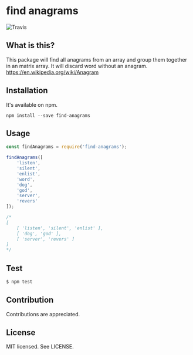 find anagrams
======
![Travis](https://travis-ci.org/bjarneo/find-anagrams.svg?branch=master)

What is this?
------
This package will find all anagrams from an array and group them together in an matrix array. It will discard word without an anagram. https://en.wikipedia.org/wiki/Anagram

Installation
------
It's available on npm.
```
npm install --save find-anagrams
```

Usage
------
```js
const findAnagrams = require('find-anagrams');

findAnagrams([
    'listen',
    'silent',
    'enlist',
    'word',
    'dog',
    'god',
    'server',
    'revers'
]);

/*
[ 
    [ 'listen', 'silent', 'enlist' ], 
    [ 'dog', 'god' ],
    [ 'server', 'revers' ]
]
*/
```

Test
------
```bash
$ npm test
```

Contribution
------
Contributions are appreciated.

License
------
MIT licensed. See LICENSE.

